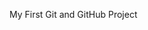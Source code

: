 My First Git and GitHub Project
<!---
KiranAchhu/KiranAchhu is a ✨ special ✨ repository because its `README.md` (this file) appears on your GitHub profile.
You can click the Preview link to take a look at your changes.
--->
